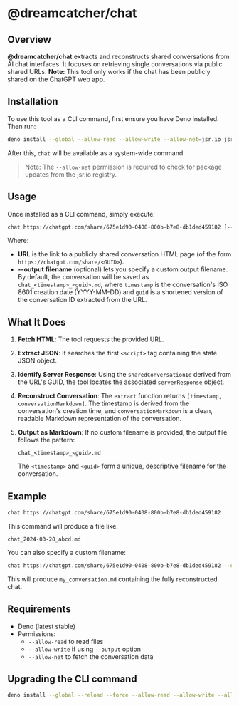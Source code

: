 # @dreamcatcher/chat

## Overview

**@dreamcatcher/chat** extracts and reconstructs shared conversations from AI
chat interfaces. It focuses on retrieving single conversations via public shared
URLs. **Note:** This tool only works if the chat has been publicly shared on the
ChatGPT web app.

## Installation

To use this tool as a CLI command, first ensure you have Deno installed. Then
run:

```sh
deno install --global --allow-read --allow-write --allow-net=jsr.io jsr:@dreamcatcher/chat
```

After this, `chat` will be available as a system-wide command.

> Note: The `--allow-net` permission is required to check for package updates
> from the jsr.io registry.

## Usage

Once installed as a CLI command, simply execute:

```bash
chat https://chatgpt.com/share/675e1d90-0408-800b-b7e8-db1ded459182 [--output filename]
```

Where:

- **URL** is the link to a publicly shared conversation HTML page (of the form
  `https://chatgpt.com/share/<GUID>`).
- **--output filename** (optional) lets you specify a custom output filename. By
  default, the conversation will be saved as `chat_<timestamp>_<guid>.md`, where
  `timestamp` is the conversation's ISO 8601 creation date (YYYY-MM-DD) and
  `guid` is a shortened version of the conversation ID extracted from the URL.

## What It Does

1. **Fetch HTML**: The tool requests the provided URL.
2. **Extract JSON**: It searches the first `<script>` tag containing the state
   JSON object.
3. **Identify Server Response**: Using the `sharedConversationId` derived from
   the URL's GUID, the tool locates the associated `serverResponse` object.
4. **Reconstruct Conversation**: The `extract` function returns
   `[timestamp, conversationMarkdown]`. The timestamp is derived from the
   conversation's creation time, and `conversationMarkdown` is a clean, readable
   Markdown representation of the conversation.
5. **Output as Markdown**: If no custom filename is provided, the output file
   follows the pattern:

   ```
   chat_<timestamp>_<guid>.md
   ```

   The `<timestamp>` and `<guid>` form a unique, descriptive filename for the
   conversation.

## Example

```bash
chat https://chatgpt.com/share/675e1d90-0408-800b-b7e8-db1ded459182
```

This command will produce a file like:

```
chat_2024-03-20_abcd.md
```

You can also specify a custom filename:

```bash
chat https://chatgpt.com/share/675e1d90-0408-800b-b7e8-db1ded459182 --output my_conversation.md
```

This will produce `my_conversation.md` containing the fully reconstructed chat.

## Requirements

- Deno (latest stable)
- Permissions:
  - `--allow-read` to read files
  - `--allow-write` if using `--output` option
  - `--allow-net` to fetch the conversation data

## Upgrading the CLI command

```sh
deno install --global --reload --force --allow-read --allow-write --allow-net=jsr.io jsr:@dreamcatcher/chat
```
